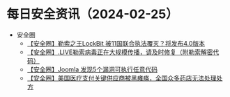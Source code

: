 # 每日安全资讯（2024-02-25）

- 安全圈
  - [【安全圈】勒索之王LockBit 被11国联合执法覆灭？将发布4.0版本](https://mp.weixin.qq.com/s?__biz=MzIzMzE4NDU1OQ==&mid=2652054423&idx=1&sn=0fd9e495bfd9ae385b67bd63fa7141e9&chksm=f36e0fd7c41986c19a5bc7cb7a3dff20333c3fb76e469ca3970489388da58caa81fb098ef9f1&scene=58&subscene=0#rd)
  - [【安全圈】.LIVE勒索病毒正在大规模传播，请及时修复（附勒索解密代码）](https://mp.weixin.qq.com/s?__biz=MzIzMzE4NDU1OQ==&mid=2652054423&idx=2&sn=38593acc52ec42e5adb175d90d8f1fd5&chksm=f36e0fd7c41986c1f1777a060c2f88ec28d5548d3b38269ac0fc41667ed057c2c95525772048&scene=58&subscene=0#rd)
  - [【安全圈】Joomla 发现5个漏洞可执行任意代码](https://mp.weixin.qq.com/s?__biz=MzIzMzE4NDU1OQ==&mid=2652054423&idx=3&sn=59f460185f705e3183b470edb4249bcd&chksm=f36e0fd7c41986c10b314833c6de089751f4fb2da21a1e3b4b4350ce570727c1ea1d2685c128&scene=58&subscene=0#rd)
  - [【安全圈】美国医疗支付关键供应商被黑瘫痪，全国众多药店无法处理处方](https://mp.weixin.qq.com/s?__biz=MzIzMzE4NDU1OQ==&mid=2652054423&idx=4&sn=c1a8c63f40a575499c7fa15947c3ef69&chksm=f36e0fd7c41986c14c36ecaad29f4b36ab30101111509b1eda88a1aa7a94c1c634757e0c98ba&scene=58&subscene=0#rd)
